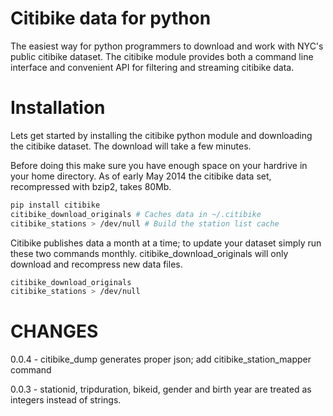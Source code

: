 Citibike data for python
========================

The easiest way for python programmers to download and work with NYC's
public citibike dataset.  The citibike module provides both a command
line interface and convenient API for filtering and streaming citibike
data.


Installation
============

Lets get started by installing the citibike python module and
downloading the citibike dataset.    The download will take a few minutes.

Before doing this make sure you have enough space on your hardrive in
your home directory.  As of early May 2014 the citibike data set,
recompressed with bzip2, takes 80Mb.

````bash
pip install citibike
citibike_download_originals # Caches data in ~/.citibike 
citibike_stations > /dev/null # Build the station list cache
````

Citibike publishes data a month at a time; to update your dataset
simply run these two commands monthly.  citibike_download_originals
will only download and recompress new data files.

````bash
citibike_download_originals 
citibike_stations > /dev/null
````

CHANGES
=======

0.0.4 - citibike_dump generates proper json; add citibike_station_mapper command

0.0.3 - stationid, tripduration, bikeid, gender and birth year are
treated as integers instead of strings.







